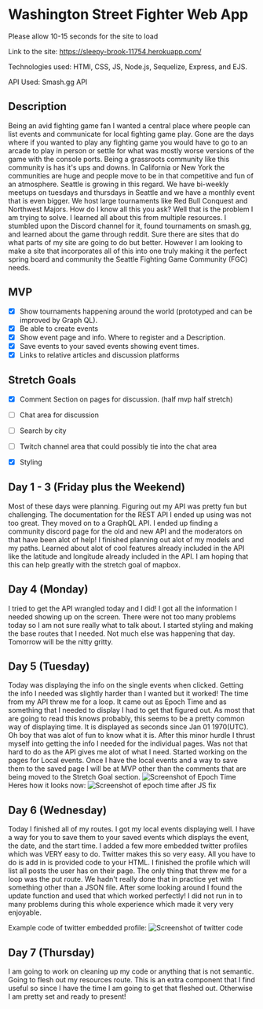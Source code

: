 # Washington Street Fighter Web App 
Please allow 10-15 seconds for the site to load

Link to the site: https://sleepy-brook-11754.herokuapp.com/

Technologies used: HTMl, CSS, JS, Node.js, Sequelize, Express, and EJS.

API Used: Smash.gg API

## Description
Being an avid fighting game fan I wanted a central place where people can list events and communicate for local fighting game play. Gone are the days where if you wanted to play any fighting game you would have to go to an arcade to play in person or settle for what was mostly worse versions of the game with the console ports. Being a grassroots community like this community is has it's ups and downs. In California or New York the communities are huge and people move to be in that competitive and fun of an atmosphere. Seattle is growing in this regard. We have bi-weekly meetups on tuesdays and thursdays in Seattle and we have a monthly event that is even bigger. We host large tournaments like Red Bull Conquest and Northwest Majors. How do I know all this you ask? Well that is the problem I am trying to solve. I learned all about this from multiple resources. I stumbled upon the Discord channel for it, found tournaments on smash.gg, and learned about the game through reddit. Sure there are sites that do what parts of my site are going to do but better. However I am looking to make a site that incorporates all of this into one truly making it the perfect spring board and community the Seattle Fighting Game Community (FGC) needs.

## MVP
- [x] Show tournaments happening around the world (prototyped and can be improved by Graph QL).
- [x] Be able to create events 
- [x] Show event page and info. Where to register and a Description.
- [x] Save events to your saved events showing event times.
- [x] Links to relative articles and discussion platforms

## Stretch Goals
- [x] Comment Section on pages for discussion. (half mvp half stretch)
- [ ] Chat area for discussion
- [ ] Search by city
- [ ] Twitch channel area that could possibly tie into the chat area
- [x] Styling


## Day 1 - 3 (Friday plus the Weekend) 
Most of these days were planning. Figuring out my API was pretty fun but challenging. The documentation for the REST API I ended up using was not too great. They moved on to a GraphQL API. I ended up finding a community discord page for the old and new API and the moderators on that have been alot of help! I finished planning out alot of my models and my paths. Learned about alot of cool features already included in the API like the latitude and longitude already included in the API. I am hoping that this can help greatly with the stretch goal of mapbox. 

## Day 4 (Monday)
I tried to get the API wrangled today and I did! I got all the information I needed showing up on the screen. There were not too many problems today so I am not sure really what to talk about. I started styling and making the base routes that I needed. Not much else was happening that day. Tomorrow will be the nitty gritty.

## Day 5 (Tuesday)
Today was displaying the info on the single events when clicked. Getting the info I needed was slightly harder than I wanted but it worked! The time from my API threw me for a loop. It came out as Epoch Time and as something that I needed to display I had to get that figured out. As most that are going to read this knows probably, this seems to be a pretty common way of displaying time. It is displayed as seconds since Jan 01 1970(UTC). Oh boy that was alot of fun to know what it is. After this minor hurdle I thrust myself into getting the info I needed for the individual pages. Was not that hard to do as the API gives me alot of what I need. Started working on the pages for Local events. Once I have the local events and a way to save them to the saved page I will be at MVP other than the comments that are being moved to the Stretch Goal section.
![Screenshot of Epoch Time](https://i.imgur.com/VmAoFQg.png)
Heres how it looks now:
![Screenshot of epoch time after JS fix](https://i.imgur.com/AzvHz2y.png)

## Day 6 (Wednesday)
Today I finished all of my routes. I got my local events displaying well. I have a way for you to save them to your saved events which displays the event, the date, and the start time. I added a few more embedded twitter profiles which was VERY easy to do. Twitter makes this so very easy. All you have to do is add in is provided code to your HTML. I finished the profile which will list all posts the user has on their page. The only thing that threw me for a loop was the put route. We hadn't really done that in practice yet with something other than a JSON file. After some looking around I found the update function and used that which worked perfectly! I did not run in to many problems during this whole experience which made it very very enjoyable.

Example code of twitter embedded profile:
![Screenshot of twitter code](https://i.imgur.com/EQqaQgH.png)

## Day 7 (Thursday)
I am going to work on cleaning up my code or anything that is not semantic. Going to flesh out my resources route. This is an extra component that I find useful so since I have the time I am going to get that fleshed out. Otherwise I am pretty set and ready to present!